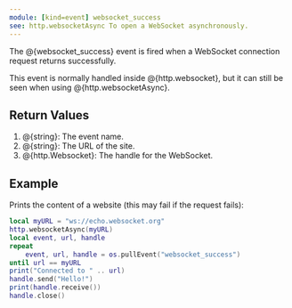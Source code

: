 ```yaml
---
module: [kind=event] websocket_success
see: http.websocketAsync To open a WebSocket asynchronously.
---
```


The @{websocket_success} event is fired when a WebSocket connection request returns successfully.

This event is normally handled inside @{http.websocket}, but it can still be seen when using @{http.websocketAsync}.

## Return Values
1. @{string}: The event name.
2. @{string}: The URL of the site.
3. @{http.Websocket}: The handle for the WebSocket.

## Example
Prints the content of a website (this may fail if the request fails):
```lua
local myURL = "ws://echo.websocket.org"
http.websocketAsync(myURL)
local event, url, handle
repeat
    event, url, handle = os.pullEvent("websocket_success")
until url == myURL
print("Connected to " .. url)
handle.send("Hello!")
print(handle.receive())
handle.close()
```
